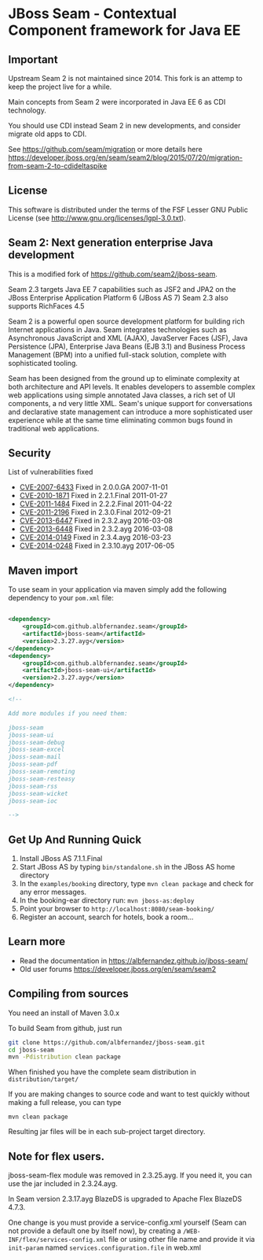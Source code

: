 # JBoss Seam - Contextual Component framework for Java EE

## Important

Upstream Seam 2 is not maintained since 2014. This fork is an attemp to keep the project live for a while.

Main concepts from Seam 2 were incorporated in Java EE 6 as CDI technology.

You should use CDI instead Seam 2 in new developments, and consider migrate old apps to CDI.

See https://github.com/seam/migration or more details here https://developer.jboss.org/en/seam/seam2/blog/2015/07/20/migration-from-seam-2-to-cdideltaspike


## License

This software is distributed under the terms of the FSF Lesser GNU
Public License (see http://www.gnu.org/licenses/lgpl-3.0.txt). 

## Seam 2: Next generation enterprise Java development

This is a modified fork of https://github.com/seam2/jboss-seam.

Seam 2.3 targets Java EE 7 capabilities such as JSF2 and JPA2 on the JBoss Enterprise Application Platform 6 (JBoss AS 7) 
Seam 2.3 also supports RichFaces 4.5

Seam 2 is a powerful open source development platform for building rich Internet applications in Java. 
Seam integrates technologies such as Asynchronous JavaScript and XML (AJAX), JavaServer Faces (JSF), Java Persistence (JPA),
 Enterprise Java Beans (EJB 3.1) and Business Process Management (BPM) into a unified full-stack solution, complete with sophisticated tooling.

Seam has been designed from the ground up to eliminate complexity at both architecture and API levels. 
It enables developers to assemble complex web applications using simple annotated Java classes, a rich set of UI components, a
nd very little XML. 
Seam's unique support for conversations and declarative state management can introduce a more sophisticated user 
experience while at the same time eliminating common bugs found in traditional web applications. 

## Security

List of vulnerabilities fixed

  - [CVE-2007-6433](https://nvd.nist.gov/vuln/detail/CVE-2007-6433) Fixed in 2.0.0.GA 2007-11-01
  - [CVE-2010-1871](https://nvd.nist.gov/vuln/detail/CVE-2010-1871) Fixed in 2.2.1.Final 2011-01-27
  - [CVE-2011-1484](https://nvd.nist.gov/vuln/detail/CVE-2011-1484) Fixed in 2.2.2.Final 2011-04-22
  - [CVE-2011-2196](https://nvd.nist.gov/vuln/detail/CVE-2011-2196) Fixed in 2.3.0.Final 2012-09-21
  - [CVE-2013-6447](https://nvd.nist.gov/vuln/detail/CVE-2013-6447) Fixed in 2.3.2.ayg 2016-03-08
  - [CVE-2013-6448](https://nvd.nist.gov/vuln/detail/CVE-2013-6448) Fixed in 2.3.2.ayg 2016-03-08
  - [CVE-2014-0149](https://nvd.nist.gov/vuln/detail/CVE-2014-0149) Fixed in 2.3.4.ayg 2016-03-23
  - [CVE-2014-0248](https://nvd.nist.gov/vuln/detail/CVE-2014-0248) Fixed in 2.3.10.ayg 2017-06-05


## Maven import

To use seam in your application via maven simply add the following dependency to your ``pom.xml`` file:

```xml

<dependency>
    <groupId>com.github.albfernandez.seam</groupId>
    <artifactId>jboss-seam</artifactId>
    <version>2.3.27.ayg</version>
</dependency>
<dependency>
    <groupId>com.github.albfernandez.seam</groupId>
    <artifactId>jboss-seam-ui</artifactId>
    <version>2.3.27.ayg</version>
</dependency>

<!-- 

Add more modules if you need them: 

jboss-seam
jboss-seam-ui
jboss-seam-debug
jboss-seam-excel
jboss-seam-mail
jboss-seam-pdf
jboss-seam-remoting
jboss-seam-resteasy
jboss-seam-rss
jboss-seam-wicket
jboss-seam-ioc

-->
```



## Get Up And Running Quick

1. Install JBoss AS 7.1.1.Final  
2. Start JBoss AS by typing `bin/standalone.sh` in the JBoss AS home directory
3. In the `examples/booking` directory, type `mvn clean package` and check  for any error messages.
4. In the booking-ear directory run:
    `mvn jboss-as:deploy`   
5. Point your browser to `http://localhost:8080/seam-booking/`    
6. Register an account, search for hotels, book a room...

## Learn more

* Read the documentation in https://albfernandez.github.io/jboss-seam/
* Old user forums https://developer.jboss.org/en/seam/seam2

## Compiling from sources

You need an install of Maven 3.0.x


To build Seam from github, just run 

```bash
git clone https://github.com/albfernandez/jboss-seam.git
cd jboss-seam
mvn -Pdistribution clean package
``` 

When finished you have the complete seam distribution in ``distribution/target/``

If you are making changes to source code and want to test quickly without making a full release, you can type

    mvn clean package

Resulting jar files will be in each sub-project target directory.



## Note for flex users.

jboss-seam-flex module was removed in 2.3.25.ayg. If you need it, you can use the jar included in 2.3.24.ayg.

In Seam version 2.3.17.ayg BlazeDS is upgraded to Apache Flex BlazeDS 4.7.3. 

One change is you must provide a service-config.xml yourself (Seam can not provide a default one by itself now), by creating a ``/WEB-INF/flex/services-config.xml`` file or using other file name and provide it via ``init-param`` named  ``services.configuration.file`` in web.xml 


